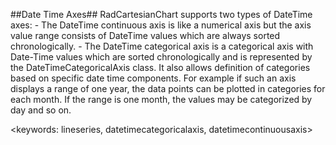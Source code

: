 ##Date Time Axes##
RadCartesianChart supports two types of DateTime axes:
	- The DateTime continuous axis is like a numerical axis but the axis value range consists of DateTime values which are always sorted chronologically.
	- The DateTime categorical axis is a categorical axis with Date-Time values which are sorted chronologically and is represented by the DateTimeCategoricalAxis class. It also allows definition of categories based on specific date time components. For example if such an axis displays a range of one year, the data points can be plotted in categories for each month. If the range is one month, the values may be categorized by day and so on.

<keywords: lineseries, datetimecategoricalaxis, datetimecontinuousaxis> 